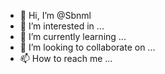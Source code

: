 - 👋 Hi, I’m @Sbnml
- 👀 I’m interested in ...
- 🌱 I’m currently learning ...
- 💞️ I’m looking to collaborate on ...
- 📫 How to reach me ...

<!---
Sbnml/Sbnml is a ✨ special ✨ repository because its `README.md` (this file) appears on your GitHub profile.
You can click the Preview link to take a look at your changes.
--->
